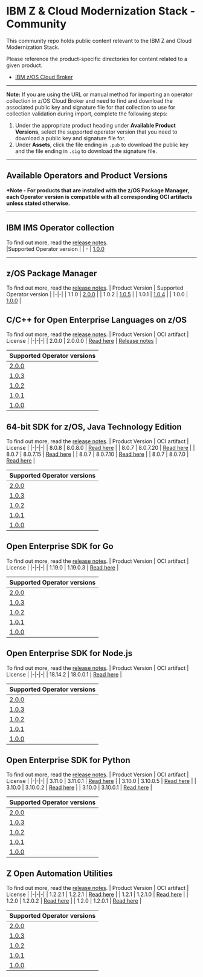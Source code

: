 # IBM Z & Cloud Modernization Stack - Community
This community repo holds public content relevant to the IBM Z and Cloud Modernization Stack.

Please reference the product-specific directories for content related to a given product.

- [IBM z/OS Cloud Broker](zoscb/README.md)  
---
**Note:** If you are using the URL or manual method for importing an operator collection in z/OS Cloud Broker and need to find and download the associated public key and signature file for that collection to use for collection validation during import, complete the following steps:
1. Under the appropriate product heading under **Available Product Versions**, select the supported operator version that you need to download a public key and signature file for.
1. Under **Assets**, click the file ending in `.pub` to download the public key and the file ending in `.sig` to download the signature file.
---
## Available Operators and Product Versions

__*Note - For products that are installed with the z/OS Package Manager, each Operator version is compatible with all corresponding OCI artifacts unless stated otherwise.__
___
## IBM IMS Operator collection
To find out more, read the [release notes](https://www.ibm.com/docs/en/cloud-paks/z-modernization-stack/2023.1?topic=operator-release-notes).  
|Supported Operator version |
| - |
[1.0.0](https://github.com/IBM/zos_ims_operator/releases/tag/v1.0.0) 

___
## z/OS Package Manager <a name="zpm"></a>
To find out more, read the [release notes](https://www.ibm.com/docs/en/SSV97FN_2022.1.1/zpm/release-notes.html).
|  Product Version | Supported Operator version |
|-|-|
| 1.1.0 | [2.0.0](https://github.com/IBM/zos_package_manager_operator/releases/tag/v2.0.0) |
| 1.0.2 | [1.0.5](https://github.com/IBM/zos_package_manager_operator/releases/tag/v1.0.5) |
| 1.0.1 | [1.0.4](https://github.com/IBM/zos_package_manager_operator/releases/tag/v1.0.4) |
| 1.0.0 | [1.0.0](https://github.com/IBM/zos_package_manager_operator/releases/tag/v1.0.0) |


## C/C++ for Open Enterprise Languages on z/OS <a name="cpp"></a>
To find out more, read the [release notes](https://www.ibm.com/docs/en/SSV97FN_2022.1.1/cpp_compiler/release_notes.html).
|  Product Version | OCI artifact | License |
|-|-|-|
| 2.0.0 | 2.0.0.0 | [Read here](https://www14.software.ibm.com/cgi-bin/weblap/lap.pl?li_formnum=L-PMEX-526X6D) | [Release notes](https://www.ibm.com/docs/en/SSV97FN_2022.1.1/cpp_compiler/release_notes.html) |

|  Supported Operator versions |
|-| 
| [2.0.0](https://github.com/IBM/zos_package_manager_operator/releases/tag/v2.0.0) |
| [1.0.3](https://github.com/IBM/zos_opencpp_operator/releases/tag/v1.0.3) | 
| [1.0.2](https://github.com/IBM/zos_opencpp_operator/releases/tag/v1.0.2) | 
| [1.0.1](https://github.com/IBM/zos_opencpp_operator/releases/tag/v1.0.1) | 
| [1.0.0](https://github.com/IBM/zos_opencpp_operator/releases/tag/v1.0.0) |

## 64-bit SDK for z/OS, Java Technology Edition <a name="java"></a>
To find out more, read the [release notes](https://www.ibm.com/docs/en/SSV97FN_2022.1.1/java/com.ibm.java.80.doc/diag/preface/changes_80/changes.html).
|  Product Version | OCI artifact | License  |
|-|-|-|
| 8.0.8 | 8.0.8.0 | [Read here](https://www14.software.ibm.com/cgi-bin/weblap/lap.pl?li_formnum=L-JPLW-AS3PVH) |
| 8.0.7 | 8.0.7.20 | [Read here](https://www14.software.ibm.com/cgi-bin/weblap/lap.pl?li_formnum=L-JPLW-AS3PVH) |
| 8.0.7 | 8.0.7.15 | [Read here](https://www14.software.ibm.com/cgi-bin/weblap/lap.pl?li_formnum=L-JPLW-AS3PVH) |
| 8.0.7 | 8.0.7.10 | [Read here](https://www14.software.ibm.com/cgi-bin/weblap/lap.pl?li_formnum=L-JPLW-AS3PVH) |
| 8.0.7 | 8.0.7.0 | [Read here](https://www14.software.ibm.com/cgi-bin/weblap/lap.pl?li_formnum=L-JPLW-AS3PVH) |

| Supported Operator versions | 
|-|
| [2.0.0](https://github.com/IBM/zos_package_manager_operator/releases/tag/v2.0.0) |
| [1.0.3](https://github.com/IBM/zos_java_operator/releases/tag/v1.0.3) | 
| [1.0.2](https://github.com/IBM/zos_java_operator/releases/tag/v1.0.2) | 
| [1.0.1](https://github.com/IBM/zos_java_operator/releases/tag/v1.0.1) | 
| [1.0.0](https://github.com/IBM/zos_java_operator/releases/tag/v1.0.0) | 


## Open Enterprise SDK for Go <a name="go"></a>
To find out more, read the [release notes](https://www.ibm.com/docs/en/SSV97FN_latest/golang/whats_new.html).
| Product Version | OCI artifact | License  |
|-|-|-|
| 1.19.0 | 1.19.0.3 | [Read here](https://www14.software.ibm.com/cgi-bin/weblap/lap.pl?li_formnum=L-EXWD-SDP99N) |

 Supported Operator versions |
|-| 
| [2.0.0](https://github.com/IBM/zos_package_manager_operator/releases/tag/v2.0.0) |
| [1.0.3](https://github.com/IBM/zos_go_operator/releases/tag/v1.0.3) |
| [1.0.2](https://github.com/IBM/zos_go_operator/releases/tag/v1.0.2) | 
| [1.0.1](https://github.com/IBM/zos_go_operator/releases/tag/v1.0.1) | 
| [1.0.0](https://github.com/IBM/zos_go_operator/releases/tag/v1.0.0) | 


## Open Enterprise SDK for Node.js <a name="nodejs"></a>
To find out more, read the [release notes](https://www.ibm.com/docs/en/SSV97FN_2022.1.1/nodejs/release_notes.html).
| Product Version | OCI artifact | License  | 
|-|-|-|
| 18.14.2 | 18.0.0.1 | [Read here](https://www14.software.ibm.com/cgi-bin/weblap/lap.pl?li_formnum=L-SDPU-Z5XJSB) |

| Supported Operator versions | 
|-|
| [2.0.0](https://github.com/IBM/zos_package_manager_operator/releases/tag/v2.0.0) |
| [1.0.3](https://github.com/IBM/zos_nodejs_operator/releases/tag/v1.0.3) |
| [1.0.2](https://github.com/IBM/zos_nodejs_operator/releases/tag/v1.0.2) |
| [1.0.1](https://github.com/IBM/zos_nodejs_operator/releases/tag/v1.0.1) |
| [1.0.0](https://github.com/IBM/zos_nodejs_operator/releases/tag/v1.0.0) | 

## Open Enterprise SDK for Python <a name="python"></a>
To find out more, read the [release notes](https://www.ibm.com/docs/en/SSV97FN_2022.1.1/python/release_note.html).
|  Product Version | OCI artifact | License |
|-|-|-|
| 3.11.0 | 3.11.0.1 | [Read here](https://www14.software.ibm.com/cgi-bin/weblap/lap.pl?li_formnum=L-CFMQ-2399K3) |
| 3.10.0 | 3.10.0.5 | [Read here](https://www14.software.ibm.com/cgi-bin/weblap/lap.pl?li_formnum=L-JYIP-C7JT5W) |
| 3.10.0 | 3.10.0.2 | [Read here](https://www14.software.ibm.com/cgi-bin/weblap/lap.pl?li_formnum=L-JYIP-C7JT5W) |
| 3.10.0 | 3.10.0.1 | [Read here](https://www14.software.ibm.com/cgi-bin/weblap/lap.pl?li_formnum=L-JYIP-C7JT5W) |

| Supported Operator versions | 
|-| 
| [2.0.0](https://github.com/IBM/zos_package_manager_operator/releases/tag/v2.0.0) |
| [1.0.3](https://github.com/IBM/zos_python_operator/releases/tag/v1.0.3) | 
| [1.0.2](https://github.com/IBM/zos_python_operator/releases/tag/v1.0.2) | 
| [1.0.1](https://github.com/IBM/zos_python_operator/releases/tag/v1.0.1) | 
| [1.0.0](https://github.com/IBM/zos_python_operator/releases/tag/v1.0.0) | 


## Z Open Automation Utilities <a name="zoau"></a>
To find out more, read the [release notes](https://www.ibm.com/docs/en/SSV97FN_2022.1.1/zoau/zstack_release_notes_zoau.html).
|  Product Version | OCI artifact | License |
|-|-|-|
| 1.2.2.1 | 1.2.2.1 | [Read here](https://www14.software.ibm.com/cgi-bin/weblap/lap.pl?li_formnum=L-CWDG-C2AUJQ) |
| 1.2.1 | 1.2.1.0 | [Read here](https://www14.software.ibm.com/cgi-bin/weblap/lap.pl?li_formnum=L-CWDG-C2AUJQ) |
| 1.2.0 | 1.2.0.2 | [Read here](https://www14.software.ibm.com/cgi-bin/weblap/lap.pl?li_formnum=L-CWDG-C2AUJQ) |
| 1.2.0 | 1.2.0.1 | [Read here](https://www14.software.ibm.com/cgi-bin/weblap/lap.pl?li_formnum=L-CWDG-C2AUJQ) |

| Supported Operator versions | 
|-| 
| [2.0.0](https://github.com/IBM/zos_package_manager_operator/releases/tag/v2.0.0) |
| [1.0.3](https://github.com/IBM/zos_zoau_operator/releases/tag/v1.0.3) |
| [1.0.2](https://github.com/IBM/zos_zoau_operator/releases/tag/v1.0.2) |
| [1.0.1](https://github.com/IBM/zos_zoau_operator/releases/tag/v1.0.1) |
| [1.0.0](https://github.com/IBM/zos_zoau_operator/releases/tag/v1.0.0) |
